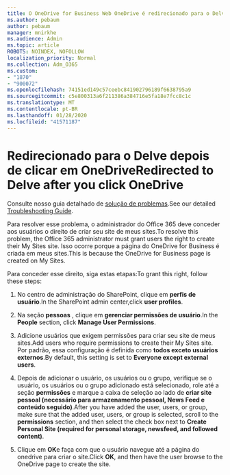 ```yaml
---
title: O OneDrive for Business Web OneDrive é redirecionado para o Delve
ms.author: pebaum
author: pebaum
manager: mnirkhe
ms.audience: Admin
ms.topic: article
ROBOTS: NOINDEX, NOFOLLOW
localization_priority: Normal
ms.collection: Adm_O365
ms.custom:
- "1870"
- "900072"
ms.openlocfilehash: 74151ed149c57ceebc841902796189f6638795a9
ms.sourcegitcommit: c5e800313a6f211386a384716e5fa18e7fcc8c1c
ms.translationtype: MT
ms.contentlocale: pt-BR
ms.lasthandoff: 01/28/2020
ms.locfileid: "41571187"
---
```

# <a name="redirected-to-delve-after-you-click-onedrive"></a><span data-ttu-id="8b5f5-102">Redirecionado para o Delve depois de clicar em OneDrive</span><span class="sxs-lookup"><span data-stu-id="8b5f5-102">Redirected to Delve after you click OneDrive</span></span>

<span data-ttu-id="8b5f5-103">Consulte nosso guia detalhado de [solução de problemas](https://docs.microsoft.com/sharepoint/support/sites/troubleshooting-guide-for-sites-stopped-at-provisioning).</span><span class="sxs-lookup"><span data-stu-id="8b5f5-103">See our detailed [Troubleshooting Guide](https://docs.microsoft.com/sharepoint/support/sites/troubleshooting-guide-for-sites-stopped-at-provisioning).</span></span>

<span data-ttu-id="8b5f5-104">Para resolver esse problema, o administrador do Office 365 deve conceder aos usuários o direito de criar seu site de meus sites.</span><span class="sxs-lookup"><span data-stu-id="8b5f5-104">To resolve this problem, the Office 365 administrator must grant users the right to create their My Sites site.</span></span> <span data-ttu-id="8b5f5-105">Isso ocorre porque a página do OneDrive for Business é criada em meus sites.</span><span class="sxs-lookup"><span data-stu-id="8b5f5-105">This is because the OneDrive for Business page is created on My Sites.</span></span>

<span data-ttu-id="8b5f5-106">Para conceder esse direito, siga estas etapas:</span><span class="sxs-lookup"><span data-stu-id="8b5f5-106">To grant this right, follow these steps:</span></span>

1. <span data-ttu-id="8b5f5-107">No centro de administração do SharePoint, clique em **perfis de usuário**.</span><span class="sxs-lookup"><span data-stu-id="8b5f5-107">In the SharePoint admin center,click **user profiles**.</span></span>

2. <span data-ttu-id="8b5f5-108">Na seção **pessoas** , clique em **gerenciar permissões de usuário**.</span><span class="sxs-lookup"><span data-stu-id="8b5f5-108">In the **People** section, click **Manage User Permissions**.</span></span>

3. <span data-ttu-id="8b5f5-109">Adicione usuários que exigem permissões para criar seu site de meus sites.</span><span class="sxs-lookup"><span data-stu-id="8b5f5-109">Add users who require permissions to create their My Sites site.</span></span> <span data-ttu-id="8b5f5-110">Por padrão, essa configuração é definida como **todos exceto usuários externos**.</span><span class="sxs-lookup"><span data-stu-id="8b5f5-110">By default, this setting is set to **Everyone except external users**.</span></span>

4. <span data-ttu-id="8b5f5-111">Depois de adicionar o usuário, os usuários ou o grupo, verifique se o usuário, os usuários ou o grupo adicionado está selecionado, role até a seção **permissões** e marque a caixa de seleção ao lado de **criar site pessoal (necessário para armazenamento pessoal, News Feed e conteúdo seguido)**.</span><span class="sxs-lookup"><span data-stu-id="8b5f5-111">After you have added the user, users, or group, make sure that the added user, users, or group is selected, scroll to the **permissions** section, and then select the check box next to **Create Personal Site (required for personal storage, newsfeed, and followed content)**.</span></span>

5. <span data-ttu-id="8b5f5-112">Clique em **OK**e faça com que o usuário navegue até a página do onedrive para criar o site.</span><span class="sxs-lookup"><span data-stu-id="8b5f5-112">Click **OK**, and then have the user browse to the OneDrive page to create the site.</span></span>
